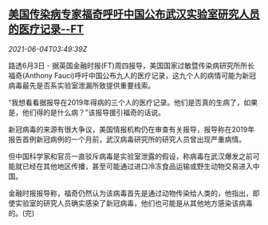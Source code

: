 <!--1622779263000-->
[美国传染病专家福奇呼吁中国公布武汉实验室研究人员的医疗记录--FT](https://cn.reuters.com/article/us-fauci-wuhan-lab-0604-idCNKCS2DG0AS)
------

<div><i>2021-06-04T03:49:39Z</i></div><p>路透6月3日 - 据英国金融时报(FT)周四报导，美国国家过敏暨传染病研究所所长福奇(Anthony Fauci)呼吁中国公布九人的医疗记录，这九个人的病情可能为新冠病毒最先是否系实验室泄漏所致提供重要线索。</p><p>“我想看看据报导在2019年得病的三个人的医疗记录。他们是否真的生病了，如果是，他们得的是什么病？”该报导援引福奇的话说。</p><p>新冠病毒的来源有很大争议，美国情报机构仍在审查有关报导，报导称在2019年报告首例新冠病例的一个月前，武汉病毒研究所的研究人员曾出现严重病情。</p><p>但中国科学家和官员一直驳斥病毒是实验室泄露的假设，称病毒在武汉爆发之前可能就已经在其他地区传播，甚至可能通过进口冷冻食品运输或野生动物交易进入中国。</p><p>金融时报报导称，福奇仍然认为该病毒首先是通过动物传染给人类的，他指出，即使实验室的研究人员确实感染了新冠病毒，他们也可能是从其他地方感染该病毒的。(完)</p>
